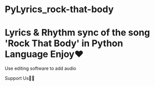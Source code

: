 # PyLyrics_rock-that-body
Lyrics &amp; Rhythm sync of the song 'Rock That Body' in Python Language
Enjoy❤️
=======

Use editing software to add audio

Support Us🙏🏻
